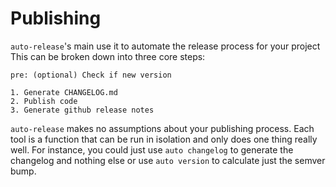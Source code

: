 # Publishing

`auto-release`'s main use it to automate the release process for your project This can be broken down into three core steps:

```text
pre: (optional) Check if new version

1. Generate CHANGELOG.md
2. Publish code
3. Generate github release notes
```

`auto-release` makes no assumptions about your publishing process. Each tool is a function that can be run in isolation and only does one thing really well. For instance, you could just use `auto changelog` to generate the changelog and nothing else or use `auto version` to calculate just the semver bump.
